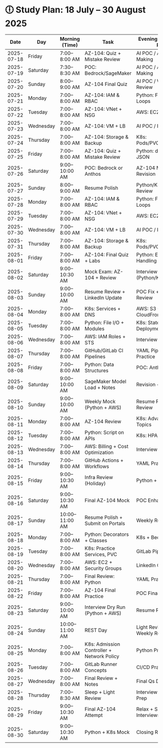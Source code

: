 



# 🕕️ Study Plan: 18 July – 30 August 2025

| Date       | Day       | Morning (Time)       | Task                                                  | Evening (7:00–8:30 PM)         |
|------------|-----------|----------------------|-------------------------------------------------------|-------------------------------|
| 2025-07-18 | Friday    | 7:00–8:00 AM         | AZ-104: Quiz + Mistake Review                         | AI POC / AI Note Making       |
| 2025-07-19 | Saturday  | 7:30–8:30 AM         | POC: Bedrock/SageMaker                                | AI POC / AI Note Making       |
| 2025-07-20 | Sunday    | 8:00–9:00 AM         | AZ-104 Final Quiz                                     | AI POC / Weekly Review        |
| 2025-07-21 | Monday    | 7:00–8:00 AM         | AZ-104: IAM & RBAC                                    | Python: Functions + Loops     |
| 2025-07-22 | Tuesday   | 7:00–8:00 AM         | AZ-104: VNet + NSG                                    | AWS: EC2/S3/IAM Qs            |
| 2025-07-23 | Wednesday | 7:00–8:00 AM         | AZ-104: VM + LB                                       | AI POC / Interview Qs         |
| 2025-07-24 | Thursday  | 7:00–8:00 AM         | AZ-104: Storage & Backup                              | K8s: Pods/PVC/ConfigMap       |
| 2025-07-25 | Friday    | 7:00–8:00 AM         | AZ-104: Quiz + Mistake Review                         | Python: dict/map + JSON       |
| 2025-07-26 | Saturday  | 9:00–10:00 AM        | POC: Bedrock or Anthos                                | AZ-104 Mock + Revision        |
| 2025-07-27 | Sunday    | 8:00–9:00 AM         | Resume Polish                                         | Python/K8s Drill + Review     |
| 2025-07-28 | Monday    | 7:00–8:00 AM         | AZ-104: IAM & RBAC                                    | Python: Functions + Loops     |
| 2025-07-29 | Tuesday   | 7:00–8:00 AM         | AZ-104: VNet + NSG                                    | AWS: EC2/S3/IAM Qs            |
| 2025-07-30 | Wednesday | 7:00–8:00 AM         | AZ-104: VM + LB                                       | AI POC / Interview Qs         |
| 2025-07-31 | Thursday  | 7:00–8:00 AM         | AZ-104: Storage & Backup                              | K8s: Pods/PVC/ConfigMap       |
| 2025-08-01 | Friday    | 7:00–8:00 AM         | AZ-104: Final Quiz + Labs                             | Python: Error Handling        |
| 2025-08-02 | Saturday  | 9:00–10:30 AM        | Mock Exam: AZ-104 + Review                            | Interview Prep (Python/K8s)   |
| 2025-08-03 | Sunday    | 9:00–10:00 AM        | Resume Review + LinkedIn Update                       | POC Fix + Weekly Review       |
| 2025-08-04 | Monday    | 7:00–8:00 AM         | K8s: Services + DNS                                   | AWS: S3 + CloudFront          |
| 2025-08-05 | Tuesday   | 7:00–8:00 AM         | Python: File I/O + Modules                            | K8s: StatefulSet vs Deployment|
| 2025-08-06 | Wednesday | 7:00–8:00 AM         | AWS: IAM Roles + STS                                  | Interview Qs                  |
| 2025-08-07 | Thursday  | 7:00–8:00 AM         | GitHub/GitLab CI Pipelines                            | YAML Pipeline Practice        |
| 2025-08-08 | Friday    | 7:00–8:00 AM         | Python: Data Structures                               | POC: Anthos                   |
| 2025-08-09 | Saturday  | 9:00–10:00 AM        | SageMaker Model Load + Notes                          | Revision + Quiz               |
| 2025-08-10 | Sunday    | 9:00–10:00 AM        | Weekly Mock (Python + AWS)                            | Resume Recheck + Review       |
| 2025-08-11 | Monday    | 7:00–8:00 AM         | AZ-104 Review                                         | K8s: Advanced Topics          |
| 2025-08-12 | Tuesday   | 7:00–8:00 AM         | Python: Script on APIs                                | K8s: HPA, VPA                 |
| 2025-08-13 | Wednesday | 7:00–8:00 AM         | AWS: Billing + Cost Optimization                      | Interview Qs                  |
| 2025-08-14 | Thursday  | 7:00–8:00 AM         | GitHub Actions + Workflows                            | YAML Practice                 |
| 2025-08-15 | Friday    | 9:00–10:30 AM        | Infra Review (Holiday)                                | Python + AWS                  |
| 2025-08-16 | Saturday  | 9:00–10:30 AM        | Final AZ-104 Mock                                     | POC Enhancement               |
| 2025-08-17 | Sunday    | 10:00–11:00 AM       | Resume Polish + Submit on Portals                     | Weekly Review                 |
| 2025-08-18 | Monday    | 7:00–8:00 AM         | Python: Decorators + Classes                          | K8s + Bedrock Drill           |
| 2025-08-19 | Tuesday   | 7:00–8:00 AM         | K8s: Practice Services, PVC                           | GitLab Pipelines              |
| 2025-08-20 | Wednesday | 7:00–8:00 AM         | AWS: EC2 + Security Groups                            | LinkedIn Optimization         |
| 2025-08-21 | Thursday  | 7:00–8:00 AM         | Final Review: Python                                  | YAML Practice                 |
| 2025-08-22 | Friday    | 7:00–8:00 AM         | AZ-104 Final Practice                                 | POC Final Touch               |
| 2025-08-23 | Saturday  | 9:00–10:00 AM        | Interview Dry Run (Python + AWS)                      | Resume Review                 |
| 2025-08-24 | Sunday    | 10:00–11:00 AM       | REST Day                                              | Light Review + Weekly Review  |
| 2025-08-25 | Monday    | 7:00–8:00 AM         | K8s: Admission Controller + Network Policy            | Python Projects               |
| 2025-08-26 | Tuesday   | 7:00–8:00 AM         | GitLab Runner Concepts                                | CI/CD Practice                |
| 2025-08-27 | Wednesday | 7:00–8:00 AM         | Final Review + Notes                                  | Final Qs Drill                |
| 2025-08-28 | Thursday  | 7:00–8:30 AM         | Sleep + Light Review                                  | Interview Mindset Prep        |
| 2025-08-29 | Friday    | 9:00–10:30 AM        | Final AZ-104 Attempt                                  | Relax + Shortlist Interviews  |
| 2025-08-30 | Saturday  | 9:00–10:30 AM        | Python + K8s Mock                                     | Closing Review                |

